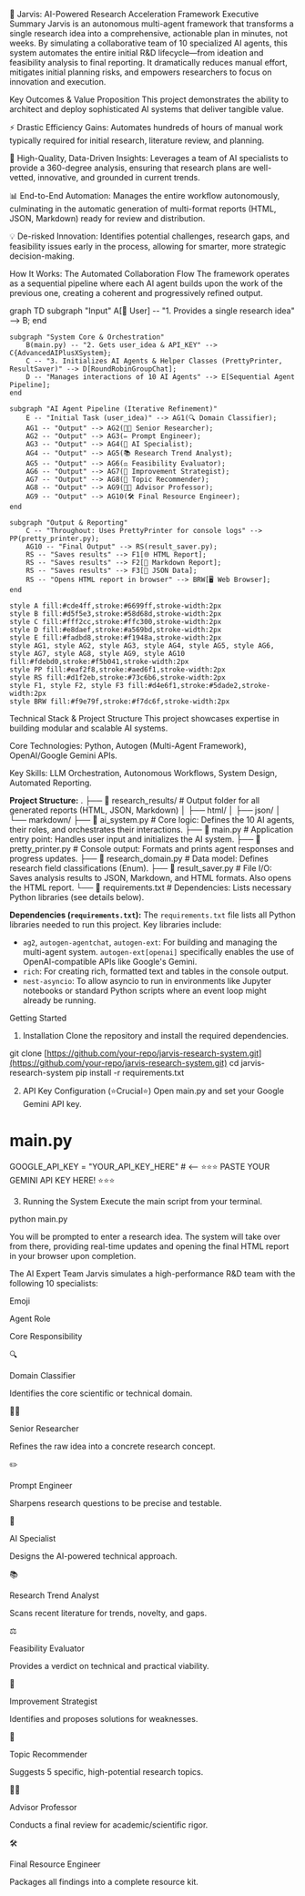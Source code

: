 🚀 Jarvis: AI-Powered Research Acceleration Framework
Executive Summary
Jarvis is an autonomous multi-agent framework that transforms a single research idea into a comprehensive, actionable plan in minutes, not weeks. By simulating a collaborative team of 10 specialized AI agents, this system automates the entire initial R&D lifecycle—from ideation and feasibility analysis to final reporting. It dramatically reduces manual effort, mitigates initial planning risks, and empowers researchers to focus on innovation and execution.

Key Outcomes & Value Proposition
This project demonstrates the ability to architect and deploy sophisticated AI systems that deliver tangible value.

⚡️ Drastic Efficiency Gains: Automates hundreds of hours of manual work typically required for initial research, literature review, and planning.

🎯 High-Quality, Data-Driven Insights: Leverages a team of AI specialists to provide a 360-degree analysis, ensuring that research plans are well-vetted, innovative, and grounded in current trends.

📊 End-to-End Automation: Manages the entire workflow autonomously, culminating in the automatic generation of multi-format reports (HTML, JSON, Markdown) ready for review and distribution.

💡 De-risked Innovation: Identifies potential challenges, research gaps, and feasibility issues early in the process, allowing for smarter, more strategic decision-making.

How It Works: The Automated Collaboration Flow
The framework operates as a sequential pipeline where each AI agent builds upon the work of the previous one, creating a coherent and progressively refined output.

graph TD
    subgraph "Input"
        A[👤 User] -- "1. Provides a single research idea" --> B;
    end

    subgraph "System Core & Orchestration"
        B(main.py) -- "2. Gets user_idea & API_KEY" --> C{AdvancedAIPlusXSystem};
        C -- "3. Initializes AI Agents & Helper Classes (PrettyPrinter, ResultSaver)" --> D[RoundRobinGroupChat];
        D -- "Manages interactions of 10 AI Agents" --> E[Sequential Agent Pipeline];
    end

    subgraph "AI Agent Pipeline (Iterative Refinement)"
        E -- "Initial Task (user_idea)" --> AG1(🔍 Domain Classifier);
        AG1 -- "Output" --> AG2(👨‍🏫 Senior Researcher);
        AG2 -- "Output" --> AG3(✏️ Prompt Engineer);
        AG3 -- "Output" --> AG4(🤖 AI Specialist);
        AG4 -- "Output" --> AG5(📚 Research Trend Analyst);
        AG5 -- "Output" --> AG6(⚖️ Feasibility Evaluator);
        AG6 -- "Output" --> AG7(🔧 Improvement Strategist);
        AG7 -- "Output" --> AG8(🎯 Topic Recommender);
        AG8 -- "Output" --> AG9(👨‍🏫 Advisor Professor);
        AG9 -- "Output" --> AG10(🛠️ Final Resource Engineer);
    end

    subgraph "Output & Reporting"
        C -- "Throughout: Uses PrettyPrinter for console logs" --> PP(pretty_printer.py);
        AG10 -- "Final Output" --> RS(result_saver.py);
        RS -- "Saves results" --> F1[🌐 HTML Report];
        RS -- "Saves results" --> F2[📝 Markdown Report];
        RS -- "Saves results" --> F3[📁 JSON Data];
        RS -- "Opens HTML report in browser" --> BRW[🖥️ Web Browser];
    end

    style A fill:#cde4ff,stroke:#6699ff,stroke-width:2px
    style B fill:#d5f5e3,stroke:#58d68d,stroke-width:2px
    style C fill:#fff2cc,stroke:#ffc300,stroke-width:2px
    style D fill:#e8daef,stroke:#a569bd,stroke-width:2px
    style E fill:#fadbd8,stroke:#f1948a,stroke-width:2px
    style AG1, style AG2, style AG3, style AG4, style AG5, style AG6, style AG7, style AG8, style AG9, style AG10 fill:#fdebd0,stroke:#f5b041,stroke-width:2px
    style PP fill:#eaf2f8,stroke:#aed6f1,stroke-width:2px
    style RS fill:#d1f2eb,stroke:#73c6b6,stroke-width:2px
    style F1, style F2, style F3 fill:#d4e6f1,stroke:#5dade2,stroke-width:2px
    style BRW fill:#f9e79f,stroke:#f7dc6f,stroke-width:2px

Technical Stack & Project Structure
This project showcases expertise in building modular and scalable AI systems.

Core Technologies: Python, Autogen (Multi-Agent Framework), OpenAI/Google Gemini APIs.

Key Skills: LLM Orchestration, Autonomous Workflows, System Design, Automated Reporting.

**Project Structure:**
.
├── 📂 research_results/     # Output folder for all generated reports (HTML, JSON, Markdown)
│   ├── html/
│   ├── json/
│   └── markdown/
├── 📜 ai_system.py          # Core logic: Defines the 10 AI agents, their roles, and orchestrates their interactions.
├── 📜 main.py               # Application entry point: Handles user input and initializes the AI system.
├── 📜 pretty_printer.py     # Console output: Formats and prints agent responses and progress updates.
├── 📜 research_domain.py    # Data model: Defines research field classifications (Enum).
├── 📜 result_saver.py       # File I/O: Saves analysis results to JSON, Markdown, and HTML formats. Also opens the HTML report.
└── 📜 requirements.txt      # Dependencies: Lists necessary Python libraries (see details below).

**Dependencies (`requirements.txt`):**
The `requirements.txt` file lists all Python libraries needed to run this project. Key libraries include:
- `ag2`, `autogen-agentchat`, `autogen-ext`: For building and managing the multi-agent system. `autogen-ext[openai]` specifically enables the use of OpenAI-compatible APIs like Google's Gemini.
- `rich`: For creating rich, formatted text and tables in the console output.
- `nest-asyncio`: To allow asyncio to run in environments like Jupyter notebooks or standard Python scripts where an event loop might already be running.

Getting Started
1. Installation
Clone the repository and install the required dependencies.

git clone [https://github.com/your-repo/jarvis-research-system.git](https://github.com/your-repo/jarvis-research-system.git)
cd jarvis-research-system
pip install -r requirements.txt

2. API Key Configuration (⭐Crucial⭐)
Open main.py and set your Google Gemini API key.

# main.py
GOOGLE_API_KEY = "YOUR_API_KEY_HERE"  # <-- ⭐⭐⭐ PASTE YOUR GEMINI API KEY HERE! ⭐⭐⭐

3. Running the System
Execute the main script from your terminal.

python main.py

You will be prompted to enter a research idea. The system will take over from there, providing real-time updates and opening the final HTML report in your browser upon completion.

The AI Expert Team
Jarvis simulates a high-performance R&D team with the following 10 specialists:

Emoji

Agent Role

Core Responsibility

🔍

Domain Classifier

Identifies the core scientific or technical domain.

👨‍🏫

Senior Researcher

Refines the raw idea into a concrete research concept.

✏️

Prompt Engineer

Sharpens research questions to be precise and testable.

🤖

AI Specialist

Designs the AI-powered technical approach.

📚

Research Trend Analyst

Scans recent literature for trends, novelty, and gaps.

⚖️

Feasibility Evaluator

Provides a verdict on technical and practical viability.

🔧

Improvement Strategist

Identifies and proposes solutions for weaknesses.

🎯

Topic Recommender

Suggests 5 specific, high-potential research topics.

👨‍🏫

Advisor Professor

Conducts a final review for academic/scientific rigor.

🛠️

Final Resource Engineer

Packages all findings into a complete resource kit.